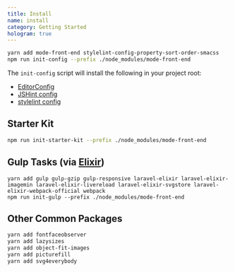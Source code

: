 ```yaml
---
title: Install
name: install
category: Getting Started
hologram: true
---
```

```bash
yarn add mode-front-end stylelint-config-property-sort-order-smacss
npm run init-config --prefix ./node_modules/mode-front-end
```

The `init-config` script will install the following in your project root:

- [EditorConfig](http://editorconfig.org)
- [JSHint config](https://github.com/jshint/jshint)
- [stylelint config](https://stylelint.io)

## Starter Kit

```bash
npm run init-starter-kit --prefix ./node_modules/mode-front-end
```

## Gulp Tasks (via [Elixir](http://laravel.com/docs/elixir))

```
yarn add gulp gulp-gzip gulp-responsive laravel-elixir laravel-elixir-imagemin laravel-elixir-livereload laravel-elixir-svgstore laravel-elixir-webpack-official webpack
npm run init-gulp --prefix ./node_modules/mode-front-end
```

## Other Common Packages

```bash
yarn add fontfaceobserver
yarn add lazysizes
yarn add object-fit-images
yarn add picturefill
yarn add svg4everybody
```
